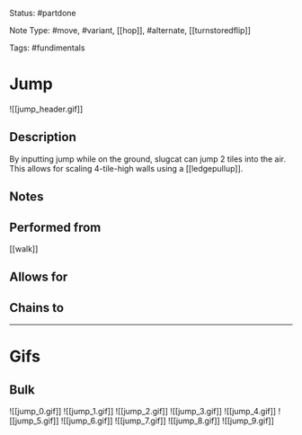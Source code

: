 Status: #partdone

Note Type: #move, #variant, [[hop]], #alternate, [[turnstoredflip]]

Tags: #fundimentals

# Jump
![[jump_header.gif]]
## Description
By inputting jump while on the ground, slugcat can jump 2 tiles into the air. This allows for scaling 4-tile-high walls using a [[ledgepullup]].

## Notes


## Performed from
[[walk]]

## Allows for


## Chains to


___
# Gifs
## Bulk
![[jump_0.gif]]
![[jump_1.gif]]
![[jump_2.gif]]
![[jump_3.gif]]
![[jump_4.gif]]
![[jump_5.gif]]
![[jump_6.gif]]
![[jump_7.gif]]
![[jump_8.gif]]
![[jump_9.gif]]